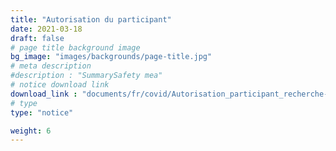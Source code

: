```yaml
---
title: "Autorisation du participant"
date: 2021-03-18
draft: false
# page title background image
bg_image: "images/backgrounds/page-title.jpg"
# meta description
#description : "SummarySafety mea"
# notice download link
download_link : "documents/fr/covid/Autorisation_participant_recherche-DEUR_CCSMTL.pdf"
# type
type: "notice"

weight: 6
---
```

